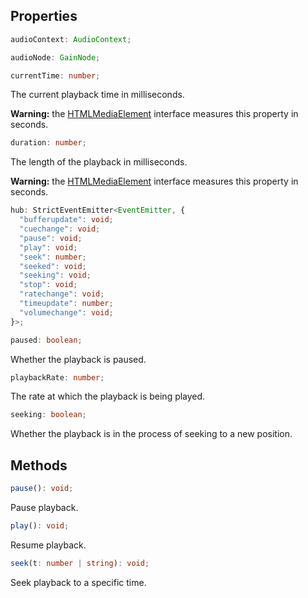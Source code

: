 ## Properties

```typescript
audioContext: AudioContext;
```

```typescript
audioNode: GainNode;
```

```typescript
currentTime: number;
```

The current playback time in milliseconds.

**Warning:** the [HTMLMediaElement](https://developer.mozilla.org/en-US/docs/Web/API/HTMLMediaElement/) interface measures this property in seconds.

```typescript
duration: number;
```

The length of the playback in milliseconds.

**Warning:** the [HTMLMediaElement](https://developer.mozilla.org/en-US/docs/Web/API/HTMLMediaElement/) interface measures this property in seconds.

```typescript
hub: StrictEventEmitter<EventEmitter, {
  "bufferupdate": void;
  "cuechange": void;
  "pause": void;
  "play": void;
  "seek": number;
  "seeked": void;
  "seeking": void;
  "stop": void;
  "ratechange": void;
  "timeupdate": number;
  "volumechange": void;
}>;
```

```typescript
paused: boolean;
```

Whether the playback is paused.

```typescript
playbackRate: number;
```

The rate at which the playback is being played.

```typescript
seeking: boolean;
```

Whether the playback is in the process of seeking to a new position.

## Methods

```typescript
pause(): void;
```

Pause playback.

```typescript
play(): void;
```

Resume playback.

```typescript
seek(t: number | string): void;
```

Seek playback to a specific time.
